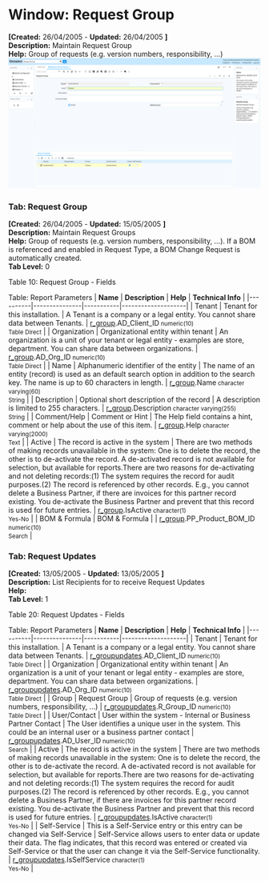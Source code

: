 # Window: Request Group

**[Created:** 26/04/2005 - **Updated:** 26/04/2005 **]**  
**Description:** Maintain Request Group  
**Help:** Group of requests (e.g. version numbers, responsibility, ...)  
![](/img/docs/manual/RequestGroup-Window_iDempiere_v12.0.0.png)

### Tab: Request Group

**[Created:** 26/04/2005 - **Updated:** 15/05/2005 **]**   
**Description:** Maintain Request Groups  
**Help:** Group of requests (e.g. version numbers, responsibility, ...). If a BOM is referenced  and enabled in Request Type, a BOM Change Request is automatically created.  
**Tab Level:** 0

Table 10: Request Group - Fields 

Table: Report Parameters
| **Name** | **Description** | **Help** | **Technical Info** |
|----------|---------------|-----------|--------------------|
| Tenant | Tenant for this installation. | A Tenant is a company or a legal entity. You cannot share data between Tenants. | [r_group](https://idempiere-schemaspy.muriloht.com/adempiere/tables/r_group.html).AD_Client_ID<small> numeric(10) <br/> Table Direct</small> | 
| Organization | Organizational entity within tenant | An organization is a unit of your tenant or legal entity - examples are store, department. You can share data between organizations. | [r_group](https://idempiere-schemaspy.muriloht.com/adempiere/tables/r_group.html).AD_Org_ID<small> numeric(10) <br/> Table Direct</small> | 
| Name | Alphanumeric identifier of the entity | The name of an entity (record) is used as an default search option in addition to the search key. The name is up to 60 characters in length. | [r_group](https://idempiere-schemaspy.muriloht.com/adempiere/tables/r_group.html).Name<small> character varying(60) <br/> String</small> | 
| Description | Optional short description of the record | A description is limited to 255 characters. | [r_group](https://idempiere-schemaspy.muriloht.com/adempiere/tables/r_group.html).Description<small> character varying(255) <br/> String</small> | 
| Comment/Help | Comment or Hint | The Help field contains a hint, comment or help about the use of this item. | [r_group](https://idempiere-schemaspy.muriloht.com/adempiere/tables/r_group.html).Help<small> character varying(2000) <br/> Text</small> | 
| Active | The record is active in the system | There are two methods of making records unavailable in the system: One is to delete the record, the other is to de-activate the record. A de-activated record is not available for selection, but available for reports.There are two reasons for de-activating and not deleting records:(1) The system requires the record for audit purposes.(2) The record is referenced by other records. E.g., you cannot delete a Business Partner, if there are invoices for this partner record existing. You de-activate the Business Partner and prevent that this record is used for future entries. | [r_group](https://idempiere-schemaspy.muriloht.com/adempiere/tables/r_group.html).IsActive<small> character(1) <br/> Yes-No</small> | 
| BOM & Formula | BOM &amp; Formula |  | [r_group](https://idempiere-schemaspy.muriloht.com/adempiere/tables/r_group.html).PP_Product_BOM_ID<small> numeric(10) <br/> Search</small> | 


### Tab: Request Updates

**[Created:** 13/05/2005 - **Updated:** 13/05/2005 **]**   
**Description:** List Recipients for to receive Request Updates  
**Help:**   
**Tab Level:** 1

Table 20: Request Updates - Fields 

Table: Report Parameters
| **Name** | **Description** | **Help** | **Technical Info** |
|----------|---------------|-----------|--------------------|
| Tenant | Tenant for this installation. | A Tenant is a company or a legal entity. You cannot share data between Tenants. | [r_groupupdates](https://idempiere-schemaspy.muriloht.com/adempiere/tables/r_groupupdates.html).AD_Client_ID<small> numeric(10) <br/> Table Direct</small> | 
| Organization | Organizational entity within tenant | An organization is a unit of your tenant or legal entity - examples are store, department. You can share data between organizations. | [r_groupupdates](https://idempiere-schemaspy.muriloht.com/adempiere/tables/r_groupupdates.html).AD_Org_ID<small> numeric(10) <br/> Table Direct</small> | 
| Group | Request Group | Group of requests (e.g. version numbers, responsibility, ...) | [r_groupupdates](https://idempiere-schemaspy.muriloht.com/adempiere/tables/r_groupupdates.html).R_Group_ID<small> numeric(10) <br/> Table Direct</small> | 
| User/Contact | User within the system - Internal or Business Partner Contact | The User identifies a unique user in the system. This could be an internal user or a business partner contact | [r_groupupdates](https://idempiere-schemaspy.muriloht.com/adempiere/tables/r_groupupdates.html).AD_User_ID<small> numeric(10) <br/> Search</small> | 
| Active | The record is active in the system | There are two methods of making records unavailable in the system: One is to delete the record, the other is to de-activate the record. A de-activated record is not available for selection, but available for reports.There are two reasons for de-activating and not deleting records:(1) The system requires the record for audit purposes.(2) The record is referenced by other records. E.g., you cannot delete a Business Partner, if there are invoices for this partner record existing. You de-activate the Business Partner and prevent that this record is used for future entries. | [r_groupupdates](https://idempiere-schemaspy.muriloht.com/adempiere/tables/r_groupupdates.html).IsActive<small> character(1) <br/> Yes-No</small> | 
| Self-Service | This is a Self-Service entry or this entry can be changed via Self-Service | Self-Service allows users to enter data or update their data.  The flag indicates, that this record was entered or created via Self-Service or that the user can change it via the Self-Service functionality. | [r_groupupdates](https://idempiere-schemaspy.muriloht.com/adempiere/tables/r_groupupdates.html).IsSelfService<small> character(1) <br/> Yes-No</small> | 


